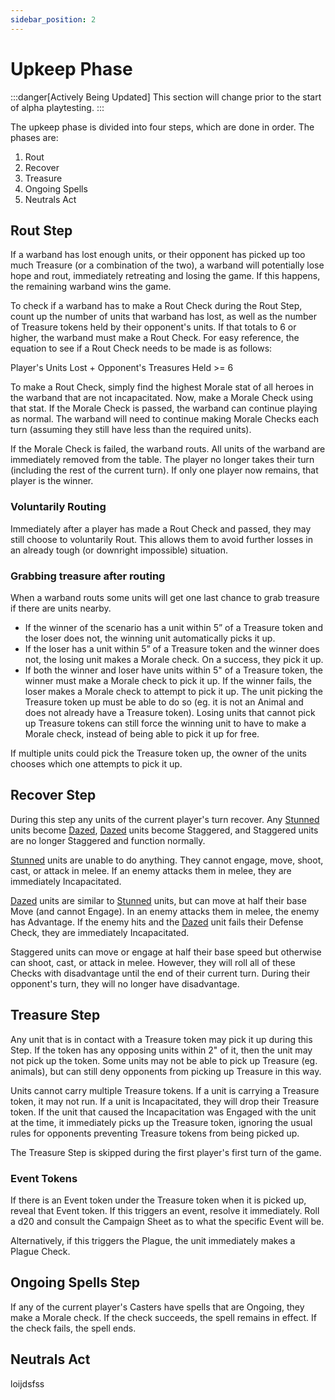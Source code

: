 ```yaml
---
sidebar_position: 2
---
```

# Upkeep Phase

:::danger[Actively Being Updated]
This section will change prior to the start of alpha playtesting.
:::

The upkeep phase is divided into four steps, which are done in order. The phases are:
1. Rout
2. Recover
3. Treasure
4. Ongoing Spells
5. Neutrals Act
<!--
CP 07-03-25: I far prefer the terminology steps over sub-phases.
JP 25-10-25: Agreed and changed.
-->
## Rout Step

If a warband has lost enough units, or their opponent has picked up too much Treasure (or a combination of the two), a warband will potentially lose hope and rout, immediately retreating and losing the game. If this happens, the remaining warband wins the game.

To check if a warband has to make a Rout Check during the Rout Step, count up the number of units that warband has lost, as well as the number of Treasure tokens held by their opponent's units. If that totals to 6 or higher, the warband must make a Rout Check. For easy reference, the equation to see if a Rout Check needs to be made is as follows:

Player's Units Lost + Opponent's Treasures Held >= 6

<!--
JP 25-10-25:
Below is now outdated. Added in new rules.

Whenever a player has less than or equal to 75% of their warband units remaining, they must begin making rout checks at the start of each turn. The threshold at which a warband will start making rout checks should be noted on their warband sheet. The table can be used below for reference.

| No. of units in warband | No. of units incapacitated to begin rout checks |
| ----------------------- | ----------------------------------------------- |
| 1 - 4                   | 1                                               |
| 5 - 8                   | 2                                               |
| 9 - 12                  | 3                                               |
| 13 - 16                 | 4                                               |
| 17 - 20                 | 5                                               |
-->

To make a Rout Check, simply find the highest Morale stat of all heroes in the warband that are not incapacitated. Now, make a Morale Check using that stat. If the Morale Check is passed, the warband can continue playing as normal. The warband will need to continue making Morale Checks each turn (assuming they still have less than the required units).
<!--
CP 07-03-25: How do we handle units like fanatics that have better morale then heroes? Could we only use heroes morale stat and auto-fail if there are none?
-->

If the Morale Check is failed, the warband routs. All units of the warband are immediately removed from the table. The player no longer takes their turn (including the rest of the current turn). If only one player now remains, that player is the winner.
### Voluntarily Routing
Immediately after a player has made a Rout Check and passed, they may still choose to voluntarily Rout. This allows them to avoid further losses in an already tough (or downright impossible) situation.
### Grabbing treasure after routing
When a warband routs some units will get one last chance to grab treasure if there are units nearby.
- If the winner of the scenario has a unit within 5” of a Treasure token and the loser does not, the winning unit automatically picks it up.
- If the loser has a unit within 5” of a Treasure token and the winner does not, the losing unit makes a Morale check. On a success, they pick it up.
- If both the winner and loser have units within 5" of a Treasure token, the winner must make a Morale check to pick it up. If the winner fails, the loser makes a Morale check to attempt to pick it up.
The unit picking the Treasure token up must be able to do so (eg. it is not an Animal and does not already have a Treasure token). Losing units that cannot pick up Treasure tokens can still force the winning unit to have to make a Morale check, instead of being able to pick it up for free.

If multiple units could pick the Treasure token up, the owner of the units chooses which one attempts to pick it up. 

## Recover Step

During this step any units of the current player's turn recover. Any [Stunned](/docs/Intro/Speedheim%20Terminology#stunned) units become [Dazed](/docs/Intro/Speedheim%20Terminology#dazed), [Dazed](/docs/Intro/Speedheim%20Terminology#dazed) units become Staggered, and Staggered units are no longer Staggered and function normally.

[Stunned](/docs/Intro/Speedheim%20Terminology#stunned) units are unable to do anything. They cannot engage, move, shoot, cast, or attack in melee. If an enemy attacks them in melee, they are immediately Incapacitated.

[Dazed](/docs/Intro/Speedheim%20Terminology#dazed) units are similar to [Stunned](/docs/Intro/Speedheim%20Terminology#stunned) units, but can move at half their base Move (and cannot Engage). In an enemy attacks them in melee, the enemy has Advantage. If the enemy hits and the [Dazed](/docs/Intro/Speedheim%20Terminology#dazed) unit fails their Defense Check, they are immediately Incapacitated.

Staggered units can move or engage at half their base speed but otherwise can shoot, cast, or attack in melee. However, they will roll all of these Checks with disadvantage until the end of their current turn. During their opponent's turn, they will no longer have disadvantage.

<!--
JP 13-03-25: I have renamed Knocked Down to [Dazed](/docs/Intro/Speedheim%20Terminology#dazed) and Out of Action to Incapacitated. Can chat on if we are happy with these names.

I was thinking about it, and Mordheim essentially has a third state. When you get up from knock down, you can only move at half speed, shoot, or cast (no running or charging). You also strike last in close combat. It does go away at the end of the turn though. Instead, I think it would be better to streamline it and actually make an explicit state. This does mean it would last for your own and your opponent's turn though. See above for what I've jotted down and if it sounds interesting. It also provides more value to Dazing an opponent's unit. Currently, anything that's not a Incapacitated almost feels like a waste of a shot.

JP 23-03-25: Keep [Stunned](/docs/Intro/Speedheim%20Terminology#stunned), [Dazed](/docs/Intro/Speedheim%20Terminology#dazed), Staggered, and Incapaciated. In Melee, can now disengage if there is another ally who is not [Dazed](/docs/Intro/Speedheim%20Terminology#dazed) or [Stunned](/docs/Intro/Speedheim%20Terminology#stunned). To do so, you need to pass an Agi check. You make this Check instead of attacking and sacrifice your attack even if you fail.

CP 07-03-35: This is a rough read without these statuses being hyperlinked. I think we could also create subheadings for [Stunned](/docs/Intro/Speedheim%20Terminology#stunned), [Dazed](/docs/Intro/Speedheim%20Terminology#dazed) and staggered

JP 13-04-25: Add in explicit statements about [Dazed](/docs/Intro/Speedheim%20Terminology#dazed) cannot do jump, climb etc.
-->

## Treasure Step
Any unit that is in contact with a Treasure token may pick it up during this Step. If the token has any opposing units within 2" of it, then the unit may not pick up the token. Some units may not be able to pick up Treasure (eg. animals), but can still deny opponents from picking up Treasure in this way.

Units cannot carry multiple Treasure tokens. If a unit is carrying a Treasure token, it may not run. If a unit is Incapacitated, they will drop their Treasure token. If the unit that caused the Incapacitation was Engaged with the unit at the time, it immediately picks up the Treasure token, ignoring the usual rules for opponents preventing Treasure tokens from being picked up.

The Treasure Step is skipped during the first player's first turn of the game.

### Event Tokens

If there is an Event token under the Treasure token when it is picked up, reveal that Event token. If this triggers an event, resolve it immediately.  Roll a d20 and consult the Campaign Sheet as to what the specific Event will be.

Alternatively, if this triggers the Plague, the unit immediately makes a Plague Check.


<!--
JP 25-Oct-25: Removing the following section, now that it is outdated.

## Event Step
Whenever a unit picks up a Treasure token (including after it has been dropped by another unit), roll a d20. On a 16-20, an Event occurs. Roll another d20 and consult the Campaign Sheet as to what the specific Event will be.

Only one Event occurs per game. Once an Event has been triggered, players no longer need to roll for future Events and this Step can be skipped.

JP 14-03-25: Should we do random happenings whenever someone picks up a Treasure token, or just the first time? I think we should go with whatever feels simpler (probably whenever anyone picks up?)

Table to be added. Will usually be based on the Faction Agents selected, plus some basic Random Happenings too? eg. contracting the Plague. Maybe, if Faction Agents are dead (or have joined a warband), then someone contracts the Plague? Can have a chat on this.
-->

## Ongoing Spells Step

If any of the current player's Casters have spells that are Ongoing, they make a Morale check. If the check succeeds, the spell remains in effect. If the check fails, the spell ends.

<!--
JP 28-10-25: Adding the above in for now, so I don't forget about it. Can remove it if we decide to change how it works.
-->

## Neutrals Act

loijdsfss

<!--

JP 30-10-25: Placeholder for now. Needs to be completed.

-->